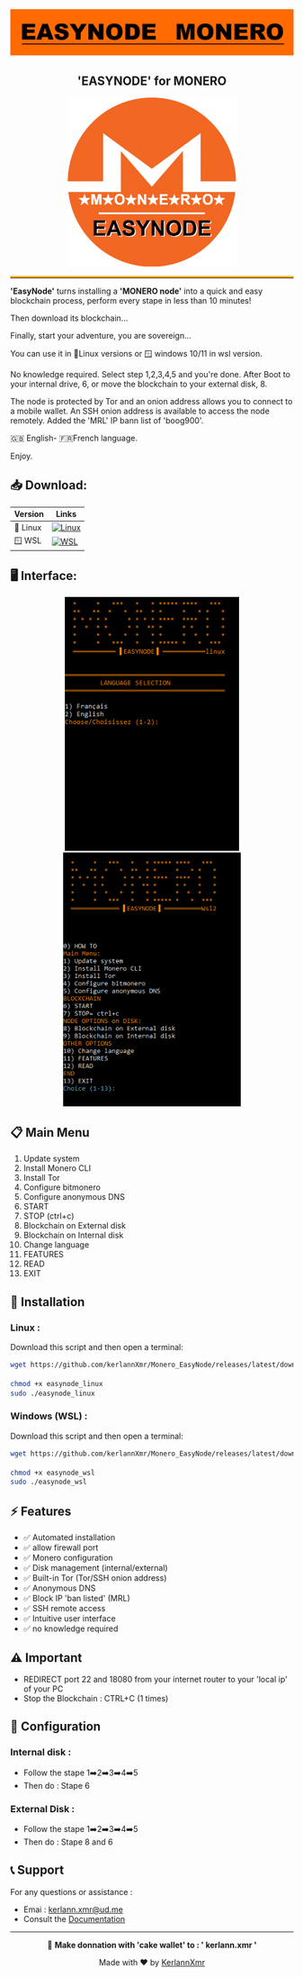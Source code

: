 <img src="picture/titre6.png" alt="Monero EasyNode top">
<div align="center">

## 'EASYNODE' for MONERO 

<img src="picture/logo2.png" width="300" height="300" alt="Monero EasyNode Logo">
</div>

<hr style="border-top: 3px solid orange;">
<b>'EasyNode'</b> turns installing a <b>'MONERO node'</b> into a quick and easy blockchain process, perform every stape in less than 10 minutes!

Then download its blockchain...

Finally, start your adventure, you are sovereign...

You can use it in 🐧Linux versions or 🪟 windows  10/11 in wsl version. 

No knowledge required. Select step 1,2,3,4,5 and you're done. 
After Boot to your internal drive, 6, or move the blockchain to your external disk, 8.

The node is protected by Tor and an onion address allows you to connect to a mobile wallet.
An SSH onion address is available to access the node remotely.
Added the 'MRL' IP bann list of 'boog900'.

🇬🇧 English- 🇫🇷French language.

Enjoy.


## 📥 Download:

<div align="center">

| Version | Links |
|---------|------|
| 🐧 Linux | [![Linux](https://img.shields.io/badge/Download-EasyNode_Linux-orange?style=for-the-badge)](https://github.com/kerlannXmr/Monero_EasyNode/releases/download/v1.0/easynode_linux.sh) |
| 🪟 WSL | [![WSL](https://img.shields.io/badge/Download-EasyNode_WSL-orange?style=for-the-badge)](https://github.com/kerlannXmr/Monero_EasyNode/releases/download/v1.0/easynode_wsl.sh) |

</div>

## 🖥️ Interface:
<div align="center">
<img src="picture/linux-interface.png" width="310" alt="Linux Interface">
<img src="picture/wsl_interface.png" width="316" alt="wsl Interface">
</div>


## 📋 Main Menu

1. Update system
2. Install Monero CLI
3. Install Tor
4. Configure bitmonero
5. Configure anonymous DNS
6. START
7. STOP (ctrl+c)
8. Blockchain on External disk
9. Blockchain on Internal disk
10. Change language
11. FEATURES
12. READ
13. EXIT

## 🚀 Installation

### Linux :
Download this script and then open a terminal:
```bash
wget https://github.com/kerlannXmr/Monero_EasyNode/releases/latest/download/easynode_linux

chmod +x easynode_linux
sudo ./easynode_linux
```

### Windows (WSL) :
Download this script and then open a terminal:
```bash
wget https://github.com/kerlannXmr/Monero_EasyNode/releases/latest/download/easynode_wsl

chmod +x easynode_wsl
sudo ./easynode_wsl
```

## ⚡ Features

- ✅ Automated installation
- ✅ allow firewall port
- ✅ Monero configuration
- ✅ Disk management (internal/external)
- ✅ Built-in Tor (Tor/SSH onion address)
- ✅ Anonymous DNS
- ✅ Block IP 'ban listed' (MRL)
- ✅ SSH remote access
- ✅ Intuitive user interface
- ✅ no knowledge required

## ⚠️ Important

- REDIRECT port 22 and 18080 from your internet router to your 'local ip' of your PC
- Stop the Blockchain : CTRL+C (1 times)

## 🔧 Configuration

### Internal disk :
- Follow the stape 1➡️2➡️3➡️4➡️5
- Then do : Stape 6

### External Disk :
- Follow the stape 1➡️2➡️3➡️4➡️5
- Then do : Stape 8 and 6

## 📞 Support

For any questions or assistance :
- Emai : kerlann.xmr@ud.me
- Consult the [Documentation](https://tinyurl.com/kerlann)

<div align="center">

---
🙏 <b>Make donnation with 'cake wallet' to : ' kerlann.xmr '</b>

Made with ❤️ by [KerlannXmr](https://github.com/kerlannXmr)

</div>
